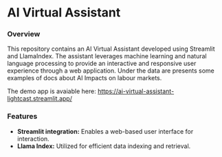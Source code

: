 # AI Virtual Assistant

### Overview
This repository contains an AI Virtual Assistant developed using Streamlit and LlamaIndex. The assistant leverages machine learning and natural language processing to provide an interactive and responsive user experience through a web application. Under the data are presents some examples of docs about AI Impacts on labour markets.

The demo app is avaiable here: https://ai-virtual-assistant-lightcast.streamlit.app/

### Features
- **Streamlit integration:** Enables a web-based user interface for interaction.
- **Llama Index:** Utilized for efficient data indexing and retrieval.
